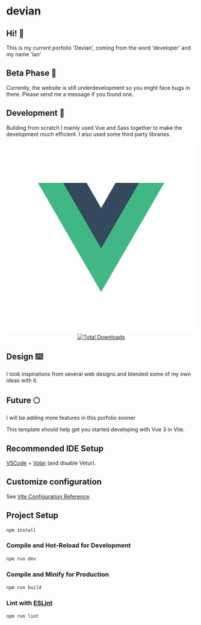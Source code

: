 # devian 

## Hi! 👋
This is my current porfolio 'Devian', coming from the word 'developer' and my name 'Ian'

## Beta Phase 🥚
Currently, the website is still underdevelopment so you might face bugs in there. Please send me a message if you found one.

## Development 🧪
Building from scratch I mainly used Vue and Sass together to make the development much efficient. I also used some third party libraries.
<p align="center">
<a href="https://vuejs.org/"><img src="https://github.com/vuejs/art/blob/master/logo.png" alt="Vue Logo"></a>
<a href="https://sass-lang.com/"><img src="https://sass-lang.com/assets/img/styleguide/color.png" alt="Total Downloads"></a>
</p>

## Design ⌨️
I took inspirations from several web designs and blended some of my own ideas with it. 

## Future 🌕
I will be adding more features in this porfolio sooner 


This template should help get you started developing with Vue 3 in Vite.

## Recommended IDE Setup

[VSCode](https://code.visualstudio.com/) + [Volar](https://marketplace.visualstudio.com/items?itemName=Vue.volar) (and disable Vetur).

## Customize configuration

See [Vite Configuration Reference](https://vitejs.dev/config/).

## Project Setup

```sh
npm install
```

### Compile and Hot-Reload for Development

```sh
npm run dev
```

### Compile and Minify for Production

```sh
npm run build
```

### Lint with [ESLint](https://eslint.org/)

```sh
npm run lint
```

